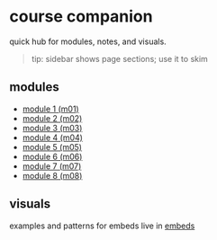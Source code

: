 <!--
worklog. last edit 2025-08-19 by jmill
- add course overview, schedule, links as content evolves
- created landing page with quick links and notes
-->

# course companion

quick hub for modules, notes, and visuals.

> tip: sidebar shows page sections; use it to skim

## modules

- [module 1 (m01)](modules/m01.md)
- [module 2 (m02)](modules/m02.md)
- [module 3 (m03)](modules/m03.md)
- [module 4 (m04)](modules/m04.md)
- [module 5 (m05)](modules/m05.md)
- [module 6 (m06)](modules/m06.md)
- [module 7 (m07)](modules/m07.md)
- [module 8 (m08)](modules/m08.md)

## visuals

examples and patterns for embeds live in [embeds](embeds.md)
